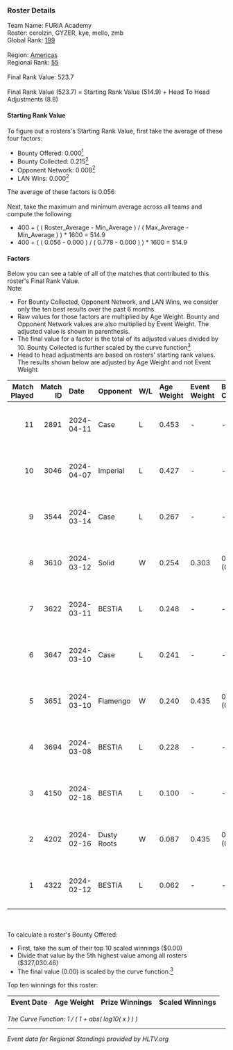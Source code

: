 ### Roster Details<br />
Team Name: FURIA Academy<br />
Roster: cerolzin, GYZER, kye, mello, zmb<br />
Global Rank: [199](../standings_global.md)<br />
<br />
Region: [Americas]( ../standings_americas.md)<br />
Regional Rank: [55]( ../standings_americas.md)<br />
<br />
Final Rank Value:  523.7<br />
<br />
Final Rank Value (523.7) = Starting Rank Value (514.9) + Head To Head Adjustments (8.8)<br />

#### Starting Rank Value<br />
To figure out a rosters's Starting Rank Value, first take the average of these four factors:<br />
- Bounty Offered: 0.000[<sup>1</sup>](#table2)
- Bounty Collected: 0.215[<sup>2</sup>](#table1)
- Opponent Network: 0.008[<sup>2</sup>](#table1)
- LAN Wins: 0.000[<sup>2</sup>](#table1)

The average of these factors is 0.056<br />
<br />
Next, take the maximum and minimum average across all teams and compute the following:<br />
- 400 + ( ( Roster_Average - Min_Average ) / ( Max_Average - Min_Average ) ) * 1600 = 514.9
- 400 + ( ( 0.056 - 0.000 ) / ( 0.778 - 0.000 ) ) * 1600 = 514.9


#### Factors<br />
Below you can see a table of all of the matches that contributed to this roster's Final Rank Value.<br />
Note:<br />

- For Bounty Collected, Opponent Network, and LAN Wins, we consider only the ten best results over the past 6 months.
- Raw values for those factors are multiplied by Age Weight. Bounty and Opponent Network values are also multiplied by Event Weight. The adjusted value is shown in parenthesis.
- The final value for a factor is the total of its adjusted values divided by 10. Bounty Collected is further scaled by the curve function[<sup>3</sup>](#curveFunction)
- Head to head adjustments are based on rosters' starting rank values. The results shown below are adjusted by Age Weight and not Event Weight
<span id="table1"></span><br />


| Match Played | Match ID | Date       | Opponent    | W/L | Age Weight | Event Weight | Bounty Collected | Opponent Network | LAN Wins  | H2H Adj. | Roster                                |
| -: | -: | :- | :- | :- | :- | :- | :- | :- | :- | -: | :- |
|           11 |     2891 | 2024-04-11 | Case        | L   | 0.453      | -            | -                | -                | -         |    -1.47 | cerolzin, GYZER, kye, mello, zmb      |
|           10 |     3046 | 2024-04-07 | Imperial    | L   | 0.427      | -            | -                | -                | -         |    -0.18 | Bruninho, cerolzin, GYZER, kye, mello |
|            9 |     3544 | 2024-03-14 | Case        | L   | 0.267      | -            | -                | -                | -         |    -0.80 | Bruninho, cerolzin, GYZER, kye, mello |
|            8 |     3610 | 2024-03-12 | Solid       | W   | 0.254      | 0.303        | 0.027 (0.002)    | 0.844 (0.065)    | 0 (0.000) |     7.14 | Bruninho, cerolzin, GYZER, kye, mello |
|            7 |     3622 | 2024-03-11 | BESTIA      | L   | 0.248      | -            | -                | -                | -         |    -0.46 | Bruninho, cerolzin, GYZER, kye, mello |
|            6 |     3647 | 2024-03-10 | Case        | L   | 0.241      | -            | -                | -                | -         |    -0.66 | Bruninho, cerolzin, GYZER, kye, mello |
|            5 |     3651 | 2024-03-10 | Flamengo    | W   | 0.240      | 0.435        | 0.000 (0.000)    | 0.017 (0.002)    | 0 (0.000) |     3.57 | Bruninho, cerolzin, GYZER, kye, mello |
|            4 |     3694 | 2024-03-08 | BESTIA      | L   | 0.228      | -            | -                | -                | -         |    -0.41 | Bruninho, cerolzin, GYZER, kye, mello |
|            3 |     4150 | 2024-02-18 | BESTIA      | L   | 0.100      | -            | -                | -                | -         |    -0.17 | Bruninho, cerolzin, GYZER, kye, mello |
|            2 |     4202 | 2024-02-16 | Dusty Roots | W   | 0.087      | 0.435        | 0.007 (0.000)    | 0.325 (0.012)    | 0 (0.000) |     2.38 | Bruninho, cerolzin, GYZER, kye, mello |
|            1 |     4322 | 2024-02-12 | BESTIA      | L   | 0.062      | -            | -                | -                | -         |    -0.11 | Bruninho, cerolzin, GYZER, kye, mello |

<br />
<span id="table2"></span><br />
To calculate a roster's Bounty Offered:<br />

- First, take the sum of their top 10 scaled winnings ($0.00)
- Divide that value by the 5th highest value among all rosters ($327,030.46)
- The final value (0.00) is scaled by the curve function.[<sup>3</sup>](#curveFunction)

Top ten winnings for this roster:<br />

| Event Date | Age Weight | Prize Winnings | Scaled Winnings |
| :- | -: | :- | :- |


<span id="curveFunction"></span>_The Curve Function: 1 / ( 1 + abs( log10( x ) ) )_<br />

---
_Event data for Regional Standings provided by HLTV.org_<br />

